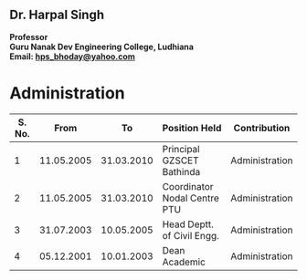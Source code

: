 ## Dr. Harpal Singh
**Professor**  
**Guru Nanak Dev Engineering College, Ludhiana**  
**Email: hps_bhoday@yahoo.com**

# Administration
| S. No. | From       | To         | Position Held                | Contribution   |
| ------ | ---------- | ---------- | ---------------------------- | -------------- |
| 1      | 11.05.2005 | 31.03.2010 | Principal GZSCET Bathinda    | Administration |
| 2      | 11.05.2005 | 31.03.2010 | Coordinator Nodal Centre PTU | Administration |
| 3      | 31.07.2003 | 10.05.2005 | Head Deptt. of Civil Engg.   | Administration |
| 4      | 05.12.2001 | 10.01.2003 | Dean Academic                | Administration |
